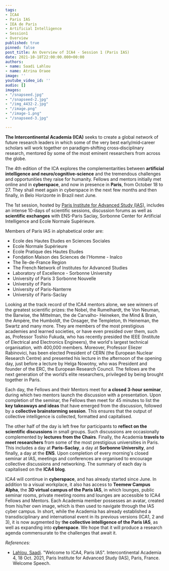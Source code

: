 ```yaml
---
tags:
- ICA4
- Paris IAS
- IEA de Paris
- Artificial Intelligence
- Session1
- Overview
published: true
pinned: false
post_title: An Overview of ICA4 - Session 1 (Paris IAS)
date: 2021-10-18T22:00:00.000+00:00
authors:
- name: Saadi Lahlou
- name: Atrina Oraee
image: ''
youtube_video_id: ''
audio: []
images:
- "/snapseed.jpg"
- "/snapseed-2.jpg"
- "/img_4432-2.jpg"
- "/image.png"
- "/image-1.png"
- "/snapseed-3.jpg"

---
```

**The Intercontinental Academia (ICA)** seeks to create a global network of future research leaders in which some of the very best early/mid‐career scholars will work together on paradigm‐shifting cross‐disciplinary research, mentored by some of the most eminent researchers from across the globe. <!--more-->

The 4th edition of the ICA explores the complementarities between **artificial intelligence and neuro/cognitive-science** and the tremendous challenges and opportunities they raise for humanity. Fellows and mentors initially met online and in **cyberspace**, and now in presence in **Paris**, from October 18 to 27. They shall meet again in cyberspace in the next few months and then finally, in Belo Horizonte in Brazil next June.

The 1st session, hosted by [Paris Institute for Advanced Study (IAS)](https://www.paris-iea.fr/en/ "Paris IAS"), includes an intense 10-days of scientific sessions, discussion forums as well as **scientific exchanges** with ENS-Paris Saclay, Sorbonne Center for Artificial Intelligence and Ecole Normale Supérieure.

Members of Paris IAS in alphabetical order are:

* Ecole des Hautes Etudes en Sciences Sociales
* Ecole Normale Supérieure
* Ecole Pratique des Hautes Etudes
* Fondation Maison des Sciences de l'Homme - Inalco
* The Île-de-France Region
* The French Network of Institutes for Advanced Studies
* Laboratory of Excellence - Sorbonne University
* University of Paris 3 Sorbonne Nouvelle
* University of Paris
* University of Paris-Nanterre
* University of Paris-Saclay

Looking at the track record of the ICA4 mentors alone, we see winners of the greatest scientific prizes: the Nobel, the Rumelhardt, the Von Neuman, the Barwise, the Mittelman, the de Carvalho- Heineken, the Mind & Brain, the Ampère, the Humboldt, the Onsager, the Templeton, th Heineman, the Swartz and many more. They are members of the most prestigious academies and learned societies, or have even presided over them, such as, Professor Toshio Fukuda, who has recently presided the IEEE (Institute of Electrical and Electronics Engineers), the world's largest technical organisation, with 400,000 members. Moreover, Professor Eliezer Rabinovici, has been elected President of CERN (the European Nuclear Research Centre) and presented his lecture in the afternoon of the opening day, just before a lecture by Helga Nowotny, who was President and founder of the ERC, the European Research Council. The fellows are the next generation of the world’s elite researchers, privileged by being brought together in Paris.

Each day, the Fellows and their Mentors meet for **a closed 3-hour seminar**, during which two mentors launch the discussion with a presentation. Upon completion of the seminar, the Fellows then meet for 45 minutes to list the **key takeaways and ideas** that have emerged from the discussion, followed by a **collective brainstorming session**. This ensures that the output of collective intelligence is collected, formatted and capitalised.

The other half of the day is left free for participants to **reflect on the scientific discussions** in small groups. Such discussions are occasionally complemented by **lectures from the Chairs**. Finally, the Academia **travels to meet researchers** from some of the most prestigious universities in Paris. This includes a day at **Paris-Saclay**, a day at **Sorbonne University**, and finally, a day at the **ENS**. Upon completion of every morning's closed seminar at IAS, meetings and conferences are organised to encourage collective discussions and networking. The summary of each day is capitalised on the **ICA4 blog**.

ICA4 will continue in **cyberspace**, and has already started since June. In addition to a visual workplace, it also has access to **Teemew Campus Alpha**, the **3D virtual campus of the Paris IAS**, in which lounges, public seminar rooms, private meeting rooms and lounges are accessible to ICA4 Fellows and Mentors. Each Academia member possesses an avatar, created from his/her own image, which is then used to navigate through the IAS cyber campus. In short, while the Academia has already established a transdisciplinary and international event in its previous versions (ICA1, 2 and 3), it is now augmented by t**he collective intelligence of the Paris IAS**, as well as expanding into **cyberspace**. We hope that it will produce a research agenda commensurate to the challenges that await it.

_References:_

* [Lahlou, Saadi](/about/ica4#lahlou "Saadi Lahlou"). "Welcome to ICA4, Paris IAS". Intercontinental Academia 4, 18 Oct. 2021, Paris Institute for Advanced Study (IAS), Paris, France. Welcome Speech.